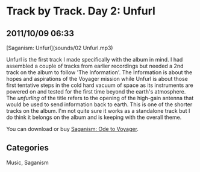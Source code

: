 # Track by Track. Day 2: Unfurl

## 2011/10/09 06:33

[Saganism: Unfurl](sounds/02 Unfurl.mp3) 

Unfurl is the first track I made specifically with the album in mind. I had assembled a couple of tracks from earlier recordings but needed a 2nd track on the album to follow 'The Information'. The Information is about the hopes and aspirations of the Voyager mission while Unfurl is about those first tentative steps in the cold hard vacuum of space as its instruments are powered on and tested for the first time beyond the earth's atmosphere. The _unfurling_ of the title refers to the opening of the high-gain antenna that would be used to send information back to earth. This is one of the shorter tracks on the album. I'm not quite sure it works as a standalone track but I do think it belongs on the album and is keeping with the overall theme.

You can download or buy [Saganism: Ode to Voyager][1].

## Categories

Music, Saganism

[1]: http://saganism.bandcamp.com/album/ode-to-voyager 
